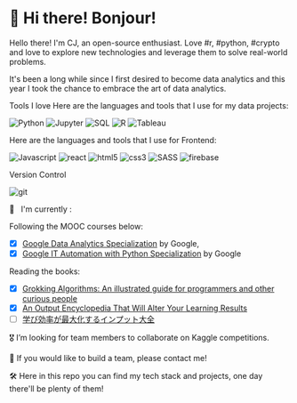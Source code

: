 # 👋 Hi there! Bonjour!
Hello there! I'm CJ, an open-source enthusiast. Love #r, #python, #crypto and love to explore new technologies and leverage them to solve real-world problems. 

It's been a long while since I first desired to become data analytics and this year I took the chance to embrace the art of data analytics.

Tools I love
Here are the languages and tools that I use for my data projects: 

![Python](https://img.shields.io/badge/python-blue?&style=flat-square&logo=python&logoColor=white)
![Jupyter](https://img.shields.io/badge/-Jupyter-orange?style=flat-square&logo=jupyter&logoColor=white)
![SQL](https://img.shields.io/badge/-SQL-00758F?style=flat-square&logo=sql&logoColor=F29111)
![R](https://img.shields.io/badge/-R-276DC2?style=flat-square&logo=R)
![Tableau](https://img.shields.io/badge/-Tableau-blue?style=flat-square&logo=tableau&logoColor=white)

Here are the languages and tools that I use for Frontend:

![Javascript](https://img.shields.io/badge/javascript-F7DF1E?&style=flat-square&logo=javascript&logoColor=black)
![react](https://img.shields.io/badge/react-20232a?&style=flat-square&logo=react&logoColor=61DAFB)
![html5](https://img.shields.io/badge/html5-E34F26?&style=flat-square&logo=html5&logoColor=white)
![css3](https://img.shields.io/badge/css3-1572B6?&style=flat-square&logo=css3&logoColor=white)
![SASS](https://img.shields.io/badge/SASS-hotpink?&style=flat-square&logo=SASS&logoColor=white)
![firebase](https://img.shields.io/badge/firebase-039BE5?&style=flat-square&logo=firebase)

Version Control

![git](https://img.shields.io/badge/git-F05033?&style=flat-square&logo=git&logoColor=white)

📖   I'm currently :

Following the MOOC courses below:

- [x]  [Google Data Analytics Specialization](https://www.notion.so/0ad6ead310ccce190847c121ebaea8ee) by Google,
- [x]  [Google IT Automation with Python Specialization](https://www.notion.so/544a3db6765307d61ce9a4546a369454) by Google

Reading the books:

- [x]  [Grokking Algorithms: An illustrated guide for programmers and other curious people](https://www.manning.com/books/grokking-algorithms)
- [x]  [An Output Encyclopedia That Will Alter Your Learning Results](https://www.amazon.co.jp/%E5%AD%A6%E3%81%B3%E3%82%92%E7%B5%90%E6%9E%9C%E3%81%AB%E5%A4%89%E3%81%88%E3%82%8B%E3%82%A2%E3%82%A6%E3%83%88%E3%83%97%E3%83%83%E3%83%88%E5%A4%A7%E5%85%A8-Sanctuary-books-%E6%A8%BA%E6%B2%A2%E7%B4%AB%E8%8B%91/dp/4801400558)
- [ ]  [学び効率が最大化するインプット大全](https://www.amazon.co.jp/%E5%AD%A6%E3%81%B3%E5%8A%B9%E7%8E%87%E3%81%8C%E6%9C%80%E5%A4%A7%E5%8C%96%E3%81%99%E3%82%8B%E3%82%A4%E3%83%B3%E3%83%97%E3%83%83%E3%83%88%E5%A4%A7%E5%85%A8-%E6%A8%BA%E6%B2%A2%E7%B4%AB%E8%8B%91/dp/4801400698)

🎖 I’m looking for team members to collaborate on Kaggle competitions.

🙏 If you would like to build a team, please contact me!

🛠 Here in this repo you can find my tech stack and projects, one day there'll be plenty of them!

<!--
**CJYen/CJYen** is a ✨ _special_ ✨ repository because its `README.md` (this file) appears on your GitHub profile.

Here are some ideas to get you started:

- 🔭 I’m currently working on ...
- 🌱 I’m currently learning ...
- 👯 I’m looking to collaborate on ...
- 🤔 I’m looking for help with ...
- 💬 Ask me about ...
- 📫 How to reach me: ...
- 😄 Pronouns: ...
- ⚡ Fun fact: ...
-->
